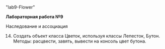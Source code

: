 "lab9-Flower" 

**Лабораторная работа №9**

Наследование и ассоциация

14. Создать объект класса Цветок, используя классы Лепесток, Бутон. 
Методы: расцвести, завять, вывести на консоль цвет бутона.
